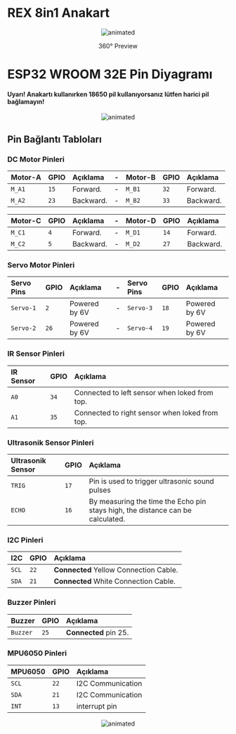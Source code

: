 # REX 8in1 Anakart

<p align="center">
  <img src="https://user-images.githubusercontent.com/112697142/230360152-12d52dec-c5a4-4487-ae4a-e29177675dd2.gif" alt="animated" />
</p>

<p align="center">
360° Preview
</p>

# ESP32 WROOM 32E Pin Diyagramı


#### Uyarı! Anakartı kullanırken 18650 pil kullanıyorsanız lütfen harici pil bağlamayın!



<p align="center">
  <img src="https://user-images.githubusercontent.com/78815495/232464806-6abdce40-22c8-40ba-807a-c8adba2092a3.png" alt="animated" />
</p>

## Pin Bağlantı Tabloları
### DC Motor Pinleri
| Motor-A   | GPIO     | Açıklama                      | - | Motor-B   | GPIO     | Açıklama                      |
| :-------- | :------- | :-------------------------    |:--| :-------- | :------- | :-------------------------    |
| `M_A1`    | `15`     | Forward.                      | - | `M_B1`    | `32`     | Forward.                      |
| `M_A2`    | `23`     | Backward.                     | - | `M_B2`    | `33`     | Backward.                     |

| Motor-C   | GPIO     | Açıklama                      | - | Motor-D   | GPIO     | Açıklama                      |
| :-------- | :------- | :-------------------------    |:- | :-------- | :------- | :-------------------------    |
| `M_C1`    | `4`      | Forward.                      | - | `M_D1`    | `14`     | Forward.                      |
| `M_C2`    | `5`      | Backward.                     | - | `M_D2`    | `27`     | Backward.                     |

### Servo Motor Pinleri
| Servo Pins   | GPIO     | Açıklama                   | -  | Servo Pins   | GPIO     | Açıklama                 |
| :--------    | :------- | :------------------------- |:-| :--------    | :------- | :------------------------- |
| `Servo-1`    | `2`      | Powered by 6V | - | `Servo-3`    | `18`     | Powered by 6V |
| `Servo-2`    | `26`     | Powered by 6V | - | `Servo-4`    | `19`     | Powered by 6V |

### IR Sensor Pinleri
| IR Sensor | GPIO     |       Açıklama                |
| :-------- | :------- | :-------------------------    |
| `A0`      | `34`      | Connected to left sensor when loked from top. |
| `A1`      | `35`      | Connected to right sensor when loked from top. |
### Ultrasonik Sensor Pinleri
| Ultrasonik Sensor    | GPIO      |                                    Açıklama                                    |
| :--------            | :-------  | :-------------------------                                                     |
| `TRIG`               | `17`      | Pin is used to trigger ultrasonic sound pulses                                 |
| `ECHO`               | `16`      | By measuring the time the Echo pin stays high, the distance can be calculated. |
### I2C Pinleri
| I2C        | GPIO      |       Açıklama                |
| :--------  | :-------  | :-------------------------    |
| `SCL`      | `22`      | **Connected** Yellow Connection Cable. |
| `SDA`      | `21`      | **Connected** White Connection Cable. |
### Buzzer Pinleri
| Buzzer     | GPIO      |       Açıklama                |
| :--------  | :-------  | :-------------------------    |
| `Buzzer`   | `25`      |  **Connected** pin 25. |
### MPU6050 Pinleri
| MPU6050    | GPIO      |       Açıklama               |
| :--------  | :-------  | :-------------------------   |
| `SCL`      | `22`      | I2C Communication |
| `SDA`      | `21`      | I2C Communication |
| `INT`      | `13`      | interrupt pin     |


</p>
<p align="center">
  <img src="https://user-images.githubusercontent.com/78815495/232464533-1807c9cc-87b0-4529-b5ec-bb78b5b8704c.jpg" alt="animated" />
</p>


